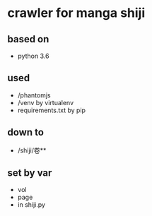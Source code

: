 # crawler for manga shiji

## based on 
- python 3.6

## used
- /phantomjs
- /venv by virtualenv  
- requirements.txt by pip

## down to 
- /shiji/卷**

## set by var
- vol
- page
- in shiji.py